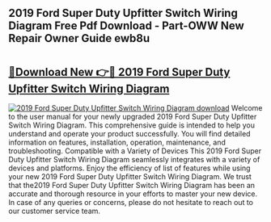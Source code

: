 ## 2019 Ford Super Duty Upfitter Switch Wiring Diagram Free Pdf Download - Part-OWW New Repair Owner Guide ewb8u

# <h2><a href="http://dfsae5.blite.top/?on=2019+Ford+Super+Duty+Upfitter+Switch+Wiring+Diagram">🔗Download New 👉🔴 2019 Ford Super Duty Upfitter Switch Wiring Diagram</a></h2>

[![2019 Ford Super Duty Upfitter Switch Wiring Diagram download](https://i.imgur.com/lujVjoI.png)](http://dfsae5.blite.top/?on=2019+Ford+Super+Duty+Upfitter+Switch+Wiring+Diagram)
Welcome to the user manual for your newly upgraded 2019 Ford Super Duty Upfitter Switch Wiring Diagram. This comprehensive guide is intended to help you understand and operate your product successfully. You will find detailed information on features, installation, operation, maintenance, and troubleshooting. Compatible with a Variety of Devices This 2019 Ford Super Duty Upfitter Switch Wiring Diagram seamlessly integrates with a variety of devices and platforms. Enjoy the efficiency of list of features while using your new 2019 Ford Super Duty Upfitter Switch Wiring Diagram. We trust that the2019 Ford Super Duty Upfitter Switch Wiring Diagram has been an accurate and thorough resource in your efforts to master your new device. In case of any queries or concerns, please do not hesitate to reach out to our customer service team.

